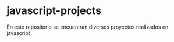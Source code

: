 # javascript-projects
En este repositorio se encuentran diversos proyectos realizados en javascript
